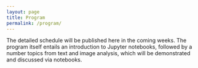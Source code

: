 ```yaml
---
layout: page
title: Program
permalink: /program/
---
```


The detailed schedule will be published here in the coming weeks. The program itself entails an introduction to Jupyter notebooks, followed by a number topics from text and image analysis, which will be demonstrated and discussed via notebooks. 